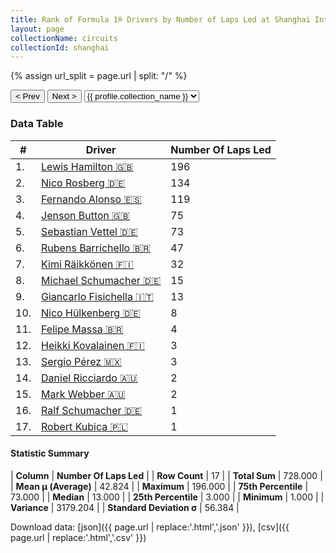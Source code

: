 ```yaml
---
title: Rank of Formula 1® Drivers by Number of Laps Led at Shanghai International Circuit
layout: page
collectionName: circuits
collectionId: shanghai
---
```


{% assign url_split = page.url | split: "/" %}
<div id="collection-navigation">
<button onclick="selector.options[selector.selectedIndex-1].value && (window.location = selector.options[selector.selectedIndex-1].value);">&lt; Prev</button>
<button onclick="selector.options[selector.selectedIndex+1].value && (window.location = selector.options[selector.selectedIndex+1].value);">Next &gt;</button>
<select id="selector" onchange="this.options[this.selectedIndex].value && (window.location = this.options[this.selectedIndex].value);">
  {% for collectionId in site.data[page.collectionName].refs %}
    {% if collectionId == page.collectionId %}
      {% assign selected = "selected" %}
    {% else %}
      {% assign selected = "" %}
    {% endif %}
    {% assign profile = site.data[page.collectionName][collectionId].profile %}
    <option value="/f1/{{ page.collectionName }}/{{ collectionId }}/{{ url_split[4] }}" {{ selected }}>{{ profile.collection_name }}</option>
  {% endfor %}
</select>
</div>

<canvas id="chart" width="400" height="180"></canvas>
<script>
var data = {
    "datasets": [
        {
            "backgroundColor": [
                "#9C8E8D",
                "#9C8E8D",
                "#9C8E8D",
                "#9C8E8D",
                "#9C8E8D",
                "#9C8E8D",
                "#9C8E8D",
                "#9C8E8D",
                "#9C8E8D",
                "#9C8E8D",
                "#9C8E8D",
                "#9C8E8D",
                "#9C8E8D",
                "#9C8E8D",
                "#9C8E8D",
                "#9C8E8D",
                "#9C8E8D"
            ],
            "borderColor": [
                "#1D181E",
                "#1D181E",
                "#1D181E",
                "#1D181E",
                "#1D181E",
                "#1D181E",
                "#1D181E",
                "#1D181E",
                "#1D181E",
                "#1D181E",
                "#1D181E",
                "#1D181E",
                "#1D181E",
                "#1D181E",
                "#1D181E",
                "#1D181E",
                "#1D181E"
            ],
            "borderWidth": 1,
            "data": [
                196.0,
                134.0,
                119.0,
                75.0,
                73.0,
                47.0,
                32.0,
                15.0,
                13.0,
                8.0,
                4.0,
                3.0,
                3.0,
                2.0,
                2.0,
                1.0,
                1.0
            ],
            "label": "Number Of Laps Led"
        }
    ],
    "labels": [
        "Lewis Hamilton",
        "Nico Rosberg",
        "Fernando Alonso",
        "Jenson Button",
        "Sebastian Vettel",
        "Rubens Barrichello",
        "Kimi Räikkönen",
        "Michael Schumacher",
        "Giancarlo Fisichella",
        "Nico Hülkenberg",
        "Felipe Massa",
        "Heikki Kovalainen",
        "Sergio Pérez",
        "Daniel Ricciardo",
        "Mark Webber",
        "Ralf Schumacher",
        "Robert Kubica"
    ]
};
var options = {
  legend: {
    display: false
  },
  scales: {
    xAxes: [{
      ticks: {
        beginAtZero: true,
        maxRotation: 180,
        display: window.innerWidth > 800
      }
    }],
    yAxes: [{
      ticks: {
        beginAtZero: true
      }
    }]
  },
  onResize: function(chart, size) {
    chart.options.scales.xAxes[0].ticks.display = size.width > 800;
  }
};
var chart = new Chart("chart", {
    data: data,
    type: 'bar',
    options: options
});
</script>



### Data Table

| # | Driver | Number Of Laps Led |
|--|--|--|
| 1. | [Lewis Hamilton 🇬🇧](/f1/drivers/hamilton) | 196 |
| 2. | [Nico Rosberg 🇩🇪](/f1/drivers/rosberg) | 134 |
| 3. | [Fernando Alonso 🇪🇸](/f1/drivers/alonso) | 119 |
| 4. | [Jenson Button 🇬🇧](/f1/drivers/button) | 75 |
| 5. | [Sebastian Vettel 🇩🇪](/f1/drivers/vettel) | 73 |
| 6. | [Rubens Barrichello 🇧🇷](/f1/drivers/barrichello) | 47 |
| 7. | [Kimi Räikkönen 🇫🇮](/f1/drivers/raikkonen) | 32 |
| 8. | [Michael Schumacher 🇩🇪](/f1/drivers/michael_schumacher) | 15 |
| 9. | [Giancarlo Fisichella 🇮🇹](/f1/drivers/fisichella) | 13 |
| 10. | [Nico Hülkenberg 🇩🇪](/f1/drivers/hulkenberg) | 8 |
| 11. | [Felipe Massa 🇧🇷](/f1/drivers/massa) | 4 |
| 12. | [Heikki Kovalainen 🇫🇮](/f1/drivers/kovalainen) | 3 |
| 13. | [Sergio Pérez 🇲🇽](/f1/drivers/perez) | 3 |
| 14. | [Daniel Ricciardo 🇦🇺](/f1/drivers/ricciardo) | 2 |
| 15. | [Mark Webber 🇦🇺](/f1/drivers/webber) | 2 |
| 16. | [Ralf Schumacher 🇩🇪](/f1/drivers/ralf_schumacher) | 1 |
| 17. | [Robert Kubica 🇵🇱](/f1/drivers/kubica) | 1 |

#### Statistic Summary

| **Column** | **Number Of Laps Led** |
| **Row Count** | 17 |
| **Total Sum** | 728.000 |
| **Mean μ (Average)** | 42.824 |
| **Maximum** | 196.000 |
| **75th Percentile** | 73.000 |
| **Median** | 13.000 |
| **25th Percentile** | 3.000 |
| **Minimum** | 1.000 |
| **Variance** | 3179.204 |
| **Standard Deviation σ** | 56.384 |

Download data: [json]({{ page.url | replace:'.html','.json' }}), [csv]({{ page.url | replace:'.html','.csv' }})
